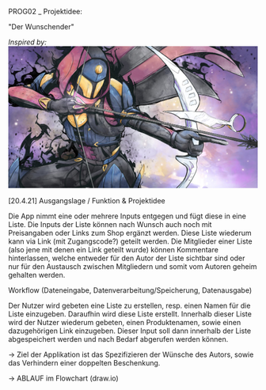 PROG02 _ Projektidee:

"Der Wunschender"

*Inspired by:*
![wishender_inspiration](bilder/rachel-kong-wish-ender.jpg)


[20.4.21]
Ausgangslage / Funktion & Projektidee

Die App nimmt eine oder mehrere Inputs entgegen und fügt diese in eine Liste. 
Die Inputs der Liste können nach Wunsch auch noch mit Preisangaben oder Links zum Shop ergänzt werden. 
Diese Liste wiederum kann via Link (mit Zugangscode?) geteilt werden. 
Die Mitglieder einer Liste (also jene mit denen ein Link geteilt wurde) können Kommentare hinterlassen,
welche entweder für den Autor der Liste sichtbar sind oder nur für den Austausch
zwischen Mitgliedern und somit vom Autoren geheim gehalten werden.

Workflow (Dateneingabe, Datenverarbeitung/Speicherung, Datenausgabe)

Der Nutzer wird gebeten eine Liste zu erstellen, resp. einen Namen für die Liste 
einzugeben. Daraufhin wird diese Liste erstellt. Innerhalb dieser Liste wird der
Nutzer wiederum gebeten, einen Produktenamen, sowie einen dazugehörigen Link einzugeben.
Dieser Input soll dann innerhalb der Liste abgespeichert werden und nach Bedarf abgerufen werden können. 

-> Ziel der Applikation ist das Spezifizieren der Wünsche des Autors, sowie das Verhindern einer 
doppelten Beschenkung. 
 
-> ABLAUF im Flowchart (draw.io)